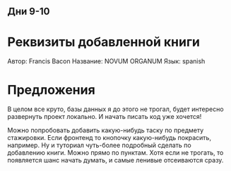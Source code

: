 ## Дни 9-10

# Реквизиты добавленной книги

Автор: Francis Bacon
Название: NOVUM ORGANUM
Язык: spanish

# Предложения

В целом все круто, базы данных я до этого не трогал, будет интересно развернуть проект локально. И начать писать код уже хочется!

Можно попробовать добавить какую-нибудь таску по предмету стажировки. Если фронтенд то кнопочку какую-нибудь покрасить, например.
Ну и туториал чуть-более подробный сделать по добавлению книги. Можно прямо по пунктам. Хотя если не трогать, то появляется шанс начать думать, и самые ленивые отсеиваются сразу.
